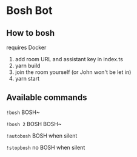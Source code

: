 # Bosh Bot

## How to bosh
requires Docker

1. add room URL and assistant key in index.ts
2. yarn build 
3. join the room yourself (or John won't be let in)
4. yarn start

## Available commands

`!bosh` BOSH~

`!bosh 2` BOSH BOSH~

`!autobosh` BOSH when silent

`!stopbosh` no BOSH when silent
